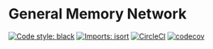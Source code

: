 # General Memory Network

[![Code style: black](https://img.shields.io/badge/code%20style-black-000000.svg)](https://github.com/psf/black)
[![Imports: isort](https://img.shields.io/badge/%20imports-isort-%231674b1?style=flat&labelColor=ef8336)](https://pycqa.github.io/isort/)
[![CircleCI](https://dl.circleci.com/status-badge/img/gh/cosmoquester/general-memory-network/tree/master.svg?style=svg&circle-token=fe8d1056260831da25983bb1ffbfe6289c5219ed)](https://dl.circleci.com/status-badge/redirect/gh/cosmoquester/general-memory-network/tree/master)
[![codecov](https://codecov.io/gh/cosmoquester/general-memory-network/branch/master/graph/badge.svg?token=KZdkgkBzZG)](https://codecov.io/gh/cosmoquester/general-memory-network)
